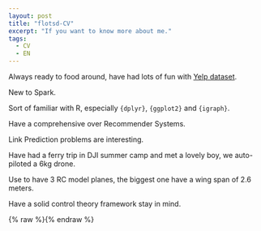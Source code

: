 ```yaml
---
layout: post
title: "flotsd-CV"
excerpt: "If you want to know more about me."
tags:
  - CV
  - EN
---
```


Always ready to food around, have had lots of fun with [Yelp dataset](https://www.yelp.com/dataset_challenge).

New to Spark.

Sort of familiar with R, especially `{dplyr}`, `{ggplot2}` and `{igraph}`.

Have a comprehensive over Recommender Systems.

Link Prediction problems are interesting.

Have had a ferry trip in DJI summer camp and met a lovely boy, we auto-piloted a 6kg drone.

Use to have 3 RC model planes, the biggest one have a wing span of 2.6 meters.

Have a solid control theory framework stay in mind.

{% raw %}<img src="{{ https://floatsdsds.github.io/floatsd-CV-EN/ }}/images/WC6.png" alt="">{% endraw %}

